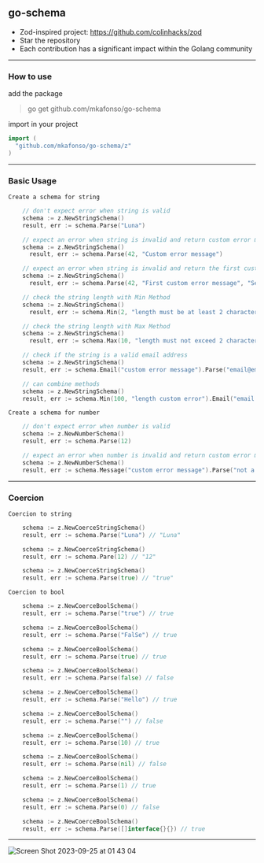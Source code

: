 ## go-schema

- Zod-inspired project: https://github.com/colinhacks/zod
- Star the repository
- Each contribution has a significant impact within the Golang community

---

### How to use

add the package

> go get github.com/mkafonso/go-schema

import in your project

```go
import (
  "github.com/mkafonso/go-schema/z"
)
```

--- 

### Basic Usage

`Create a schema for string`

```go
    // don't expect error when string is valid
    schema := z.NewStringSchema()
    result, err := schema.Parse("Luna")

    // expect an error when string is invalid and return custom error message
    schema := z.NewStringSchema()
	  result, err := schema.Parse(42, "Custom error message")

    // expect an error when string is invalid and return the first custom error message
    schema := z.NewStringSchema()
	  result, err := schema.Parse(42, "First custom error message", "Second custom error message")

    // check the string length with Min Method
    schema := z.NewStringSchema()
	  result, err := schema.Min(2, "length must be at least 2 characters").Parse("Luna")

    // check the string length with Max Method
    schema := z.NewStringSchema()
	  result, err := schema.Max(10, "length must not exceed 2 characters").Parse("Luna")

    // check if the string is a valid email address
    schema := z.NewStringSchema()
    result, err := schema.Email("custom error message").Parse("email@email.com")

    // can combine methods
    schema := z.NewStringSchema()
    result, err := schema.Min(100, "length custom error").Email("email error message").Parse("me@there.com")

```

`Create a schema for number`

```go
    // don't expect error when number is valid
    schema := z.NewNumberSchema()
    result, err := schema.Parse(12)

    // expect an error when number is invalid and return custom error message
    schema := z.NewNumberSchema()
    result, err := schema.Message("custom error message").Parse("not a number")
```

---

### Coercion

`Coercion to string`

```go
	schema := z.NewCoerceStringSchema()
	result, err := schema.Parse("Luna") // "Luna"

	schema := z.NewCoerceStringSchema()
	result, err := schema.Pare(12) // "12"

	schema := z.NewCoerceStringSchema()
	result, err := schema.Parse(true) // "true"
```

`Coercion to bool`

```go
	schema := z.NewCoerceBoolSchema()
	result, err := schema.Parse("true") // true

	schema := z.NewCoerceBoolSchema()
	result, err := schema.Parse("FalSe") // true

	schema := z.NewCoerceBoolSchema()
	result, err := schema.Parse(true) // true

	schema := z.NewCoerceBoolSchema()
	result, err := schema.Parse(false) // false

	schema := z.NewCoerceBoolSchema()
	result, err := schema.Parse("Hello") // true

	schema := z.NewCoerceBoolSchema()
	result, err := schema.Parse("") // false

	schema := z.NewCoerceBoolSchema()
	result, err := schema.Parse(10) // true

	schema := z.NewCoerceBoolSchema()
	result, err := schema.Parse(nil) // false

	schema := z.NewCoerceBoolSchema()
	result, err := schema.Parse(1) // true

	schema := z.NewCoerceBoolSchema()
	result, err := schema.Parse(0) // false

	schema := z.NewCoerceBoolSchema()
	result, err := schema.Parse([]interface{}{}) // true
```

---

![Screen Shot 2023-09-25 at 01 43 04](https://github.com/mkafonso/go-schema/assets/73212666/761bdaea-20df-4555-9f97-3f5986b7443d)
